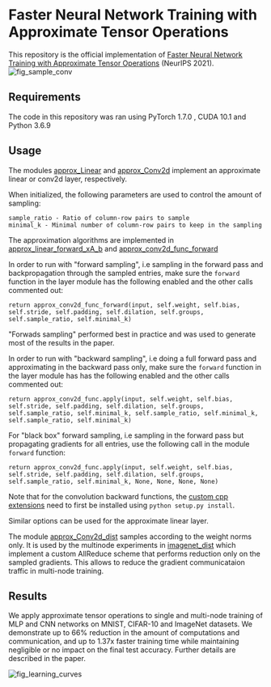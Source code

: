 # Faster Neural Network Training with Approximate Tensor Operations

This repository is the official implementation of [Faster Neural Network Training with Approximate Tensor Operations](https://arxiv.org/abs/1805.08079) (NeurIPS 2021). 
![fig_sample_conv](https://user-images.githubusercontent.com/18640225/137972406-9f759402-e8a1-4715-b85a-33258c8dbb9e.png)

## Requirements

The code in this repository was ran using PyTorch 1.7.0 , CUDA 10.1 and Python 3.6.9

## Usage

The modules [approx_Linear](src/pytorch/approx_mul_pytorch/modules/approx_Linear.py) and [approx_Conv2d](src/pytorch/approx_mul_pytorch/modules/approx_Conv2d.py) implement an approximate linear or conv2d layer, respectively. 

When initialized, the following parameters are used to control the amount of sampling:

```
sample_ratio - Ratio of column-row pairs to sample
minimal_k - Minimal number of column-row pairs to keep in the sampling
```

The approximation algorithms are implemented in [approx_linear_forward_xA_b](src/pytorch/approx_mul_pytorch/functional/approx_linear.py) and [approx_conv2d_func_forward](src/pytorch/approx_mul_pytorch/functional/approx_conv2d.py)

In order to run with "forward sampling", i.e sampling in the forward pass and backpropagation through the sampled entries, make sure the ```forward``` function in the layer module has the following enabled and the other calls commented out:
```
return approx_conv2d_func_forward(input, self.weight, self.bias, self.stride, self.padding, self.dilation, self.groups, self.sample_ratio, self.minimal_k)
```

"Forwads sampling" performed best in practice and was used to generate most of the results in the paper.

In order to run with "backward sampling", i.e doing a full forward pass and approximating in the backward pass only, make sure the ```forward``` function in the layer module has has the following enabled and the other calls commented out:
```
return approx_conv2d_func.apply(input, self.weight, self.bias, self.stride, self.padding, self.dilation, self.groups, self.sample_ratio, self.minimal_k, self.sample_ratio, self.minimal_k, self.sample_ratio, self.minimal_k)
```

For "black box" forward sampling, i.e sampling in the forward pass but propagating gradients for all entries, use the following call in the module ```forward``` function:
```
return approx_conv2d_func.apply(input, self.weight, self.bias, self.stride, self.padding, self.dilation, self.groups, self.sample_ratio, self.minimal_k, None, None, None, None)
```

Note that for the convolution backward functions, the [custom cpp extensions](src/pytorch/cpp) need to first be installed using ```python setup.py install```.


Similar options can be used for the approximate linear layer.

The module [approx_Conv2d_dist](src/pytorch/approx_mul_pytorch/modules/approx_Conv2d_dist.py) samples according to the weight norms only. It is used by the multinode experiments in [imagenet_dist](src/pytorch/imagenet_dist) which implement a custom AllReduce scheme that performs reduction only on the sampled gradients. This allows to reduce the gradient communicataion traffic in multi-node training. 


## Results

We apply approximate tensor operations to single and multi-node training of MLP and CNN networks on MNIST, CIFAR-10 and ImageNet datasets. We demonstrate up to 66\% reduction in the amount of computations and communication, and up to 1.37x faster training time while maintaining negligible or no impact on the final test accuracy. Further details are described in the paper.

![fig_learning_curves](https://user-images.githubusercontent.com/18640225/138027903-0d56f491-7f97-4a22-800c-91eeb504dcf9.png)

